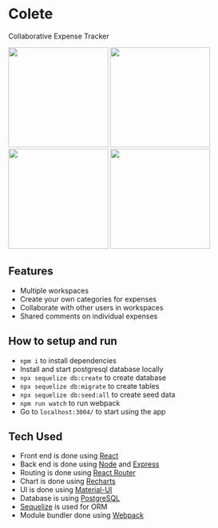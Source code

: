 # Colete
Collaborative Expense Tracker

<img src="https://user-images.githubusercontent.com/17814490/188208559-3e3ab73f-485c-4415-9772-45568280361f.png" width="200"> <img src="https://user-images.githubusercontent.com/17814490/188208762-672703bd-b480-4b79-8e52-7ffddcb444e3.png" width="200"> <img src="https://user-images.githubusercontent.com/17814490/188210467-4f4191a3-19d3-4252-af88-4e0e3c71ccdb.png" width="200"> <img src="https://user-images.githubusercontent.com/17814490/188209647-1bdff39f-1077-41b2-91a6-c98e98b66b13.png" width="200">

## Features
- Multiple workspaces
- Create your own categories for expenses 
- Collaborate with other users in workspaces
- Shared comments on individual expenses

## How to setup and run
- ```npm i``` to install dependencies
- Install and start postgresql database locally
- ```npx sequelize db:create``` to create database
- ```npx sequelize db:migrate``` to create tables
- ```npx sequelize db:seed:all``` to create seed data
- ```npm run watch``` to run webpack
- Go to ```localhost:3004/``` to start using the app

## Tech Used
- Front end is done using [React](https://reactjs.org/)
- Back end is done using [Node](https://nodejs.org/) and [Express](https://expressjs.com/)
- Routing is done using [React Router](https://reactrouter.com/)
- Chart is done using [Recharts](https://recharts.org/)
- UI is done using [Material-UI](https://mui.com/)
- Database is using [PostgreSQL](https://www.postgresql.org/)
- [Sequelize](https://sequelize.org/) is used for ORM
- Module bundler done using [Webpack](https://webpack.js.org/)
